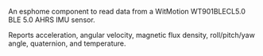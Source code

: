 An esphome component to read data from a WitMotion WT901BLECL5.0 BLE 5.0 AHRS IMU sensor.

Reports acceleration, angular velocity, magnetic flux density, roll/pitch/yaw angle,
quaternion, and temperature.
